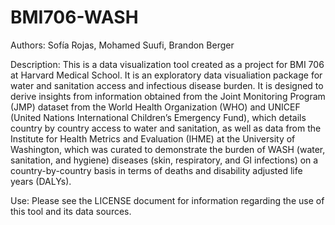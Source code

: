 # BMI706-WASH

Authors: Sofía Rojas, Mohamed Suufi, Brandon Berger

Description: 
This is a data visualization tool created as a project for BMI 706 at Harvard Medical School. It is an exploratory data visualiation package for water and sanitation access and infectious disease burden.  It is designed to derive insights from information obtained from the Joint Monitoring Program (JMP) dataset from the World Health Organization (WHO) and UNICEF (United Nations International Children’s Emergency Fund), which details country by country access to water and sanitation, as well as data from the Institute for Health Metrics and Evaluation (IHME) at the University of Washington, which was curated to demonstrate the burden of WASH (water, sanitation, and hygiene) diseases (skin, respiratory, and GI infections) on a country-by-country basis in terms of deaths and disability adjusted life years (DALYs).  

Use:
Please see the LICENSE document for information regarding the use of this tool and its data sources.

